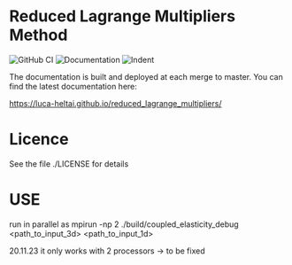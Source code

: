 Reduced Lagrange Multipliers Method
===================================

![GitHub CI](https://github.com/luca-heltai/reduced_lagrange_multipliers/actions/workflows/tests.yml/badge.svg)
![Documentation](https://github.com/luca-heltai/reduced_lagrange_multipliers/actions/workflows/doxygen.yml/badge.svg)
![Indent](https://github.com/luca-heltai/reduced_lagrange_multipliers/actions/workflows/indentation.yml/badge.svg)


The documentation is built and deployed at each merge to master. You can 
find the latest documentation here:

https://luca-heltai.github.io/reduced_lagrange_multipliers/

Licence
=======

See the file ./LICENSE for details

USE
=======



run in parallel as
mpirun -np 2 ./build/coupled_elasticity_debug <path_to_input_3d> <path_to_input_1d> <couplingSampling> <couplingStart>

20.11.23 it only works with 2 processors -> to be fixed
